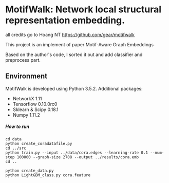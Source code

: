 # MotifWalk: Network local structural representation embedding.

all credits go to Hoang NT https://github.com/gear/motifwalk

This project is an implement of paper Motif-Aware Graph Embeddings

Based on the author's code, I sorted it out and add classifier and preprocess part.

## Environment

MotifWalk is developed using Python 3.5.2. Additional packages:

- NetworkX 1.11
- Tensorflow 0.10.0rc0
- Sklearn \& Scipy 0.18.1
- Numpy 1.11.2


##### How to run
```
cd data
python create_coradatafile.py
cd ../src
python train.py --input ../data/cora.edges --learning-rate 0.1 --num-step 100000 --graph-size 2708 --output ../results/cora.emb
cd ..

python create_data.py
python LightGBM_class.py cora.feature

```